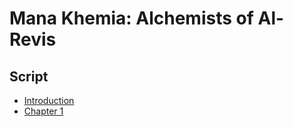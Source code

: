 # Mana Khemia: Alchemists of Al-Revis

## Script

- [Introduction](./script/introduction.html)
- [Chapter 1](./script/chapter-01.html)
